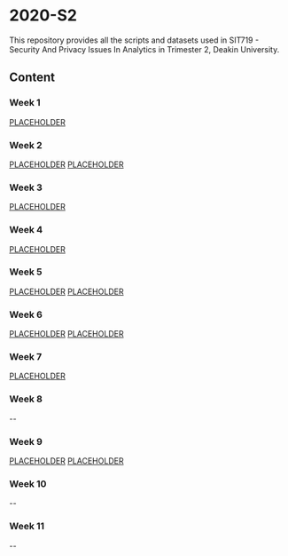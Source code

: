 # 2020-S2
This repository provides all the scripts and datasets used in SIT719 - Security And Privacy Issues In Analytics in Trimester 2, Deakin University.


## Content
### Week 1
[PLACEHOLDER](https://github.com/SIT719/2020-S2/blob/master/SIT719_Prac01_Python_Intro.ipynb)
### Week 2
[PLACEHOLDER](https://github.com/SIT719/2020-S2/blob/master/SIT719_Prac02_Task01_numpy_pandas_data_analytics.ipynb)
[PLACEHOLDER](https://github.com/SIT719/2020-S2/blob/master/SIT719_Prac02_Task02_optional_StructuredDataNumPy.ipynb)
### Week 3
[PLACEHOLDER](https://github.com/SIT719/2020-S2/blob/master/SIT719_Prac03_Task01_SupervisedML_fraudCreditCardData_detection.ipynb)
### Week 4
[PLACEHOLDER](https://github.com/SIT719/2020-S2/blob/master/SIT719_Prac04_Task01_WEKA.ipynb)
### Week 5
[PLACEHOLDER](https://github.com/SIT719/2020-S2/blob/master/SIT719_Prac05_Task01_SupervisedML_fraudCreditCardData_detection_various_algorithms.ipynb)
[PLACEHOLDER](https://github.com/SIT719/2020-S2/blob/master/SIT719_Prac05_Task02_HD_task_sample%20_done.ipynb)
### Week 6
[PLACEHOLDER](https://github.com/SIT719/2020-S2/blob/master/SIT719_Prac06_Task01_WEKA.ipynb)
[PLACEHOLDER](https://github.com/SIT719/2020-S2/blob/master/SIT719_Prac06_Task02_Optional_PyOD.ipynb)
### Week 7
[PLACEHOLDER](https://github.com/SIT719/2020-S2/blob/master/SIT719_Prac07_Task01_Poisoning_Attack.ipynb)
### Week 8
--
### Week 9
[PLACEHOLDER](https://github.com/SIT719/2020-S2/blob/master/SIT719_Prac09_Task01_DP.ipynb)
[PLACEHOLDER](https://github.com/SIT719/2020-S2/blob/master/SIT719_Prac09_Task02_DP.ipynb)
### Week 10
--
### Week 11
--

